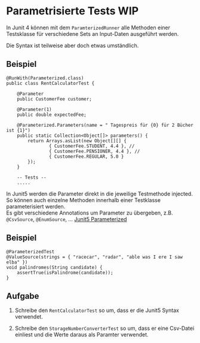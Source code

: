 # Parametrisierte Tests WIP

In Junit 4 können mit dem ``ParamterizedRunner`` alle Methoden einer Testsklasse für verschiedene Sets an Input-Daten ausgeführt werden.

Die Syntax ist teilweise aber doch etwas umständlich.

## Beispiel

```
@RunWith(Parameterized.class)
public class RentCalculatorTest {

	@Parameter
	public CustomerFee customer;

	@Parameter(1)
	public double expectedFee;

	@Parameterized.Parameters(name = " Tagespreis für {0} für 2 Bücher ist {1}")
    public static Collection<Object[]> parameters() {
		return Arrays.asList(new Object[][] {
				{ CustomerFee.STUDENT, 4.4 }, //
				{ CustomerFee.PENSIONER, 4.4 }, //
				{ CustomerFee.REGULAR, 5.0 }
    	});
    }

    -- Tests --
    .....
```

In Junit5 werden die Parameter direkt in die jeweilige Testmethode injected. So können auch einzelne Methoden innerhalb einer Testklasse parameterisiert werden.  
Es gibt verschiedene Annotations um Parameter zu übergeben, z.B. ``@CsvSource``, ``@EnumSource``, ... [Junit5 Parameterized](https://junit.org/junit5/docs/current/user-guide/#writing-tests-parameterized-tests)

## Beispiel

```
@ParameterizedTest
@ValueSource(strings = { "racecar", "radar", "able was I ere I saw elba" })
void palindromes(String candidate) {
    assertTrue(isPalindrome(candidate));
}
```

## Aufgabe

1) Schreibe den ``RentCalculatorTest`` so um, dass er die Junit5 Syntax verwendet.

2) Schreibe den ``StorageNumberConverterTest`` so um, dass er eine Csv-Datei einliest und die Werte daraus als Paramter verwendet.

